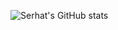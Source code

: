 

  ![Serhat's GitHub stats](https://github-readme-stats.vercel.app/api?username=serhat-alkin&show_icons=true&theme=radical)
